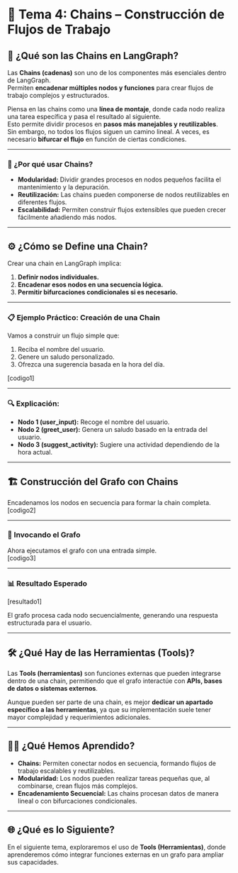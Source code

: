 # 🔗 Tema 4: Chains – Construcción de Flujos de Trabajo  

## 🚀 ¿Qué son las Chains en LangGraph?  

Las **Chains (cadenas)** son uno de los componentes más esenciales dentro de LangGraph.  
Permiten **encadenar múltiples nodos y funciones** para crear flujos de trabajo complejos y estructurados.  

Piensa en las chains como una **línea de montaje**, donde cada nodo realiza una tarea específica y pasa el resultado al siguiente.  
Esto permite dividir procesos en **pasos más manejables y reutilizables**.  
Sin embargo, no todos los flujos siguen un camino lineal. A veces, es necesario **bifurcar el flujo** en función de ciertas condiciones.  


---

### 🧠 ¿Por qué usar Chains?  

- **Modularidad:** Dividir grandes procesos en nodos pequeños facilita el mantenimiento y la depuración.  
- **Reutilización:** Las chains pueden componerse de nodos reutilizables en diferentes flujos.  
- **Escalabilidad:** Permiten construir flujos extensibles que pueden crecer fácilmente añadiendo más nodos.  

---

## ⚙️ ¿Cómo se Define una Chain?  

Crear una chain en LangGraph implica:  
1. **Definir nodos individuales.**  
2. **Encadenar esos nodos en una secuencia lógica.**  
3. **Permitir bifurcaciones condicionales si es necesario.**  

---

### 📋 Ejemplo Práctico: Creación de una Chain  

Vamos a construir un flujo simple que:  
1. Reciba el nombre del usuario.  
2. Genere un saludo personalizado.  
3. Ofrezca una sugerencia basada en la hora del día.  

[codigo1]  

---

### 🔍 Explicación:  

- **Nodo 1 (user_input):** Recoge el nombre del usuario.  
- **Nodo 2 (greet_user):** Genera un saludo basado en la entrada del usuario.  
- **Nodo 3 (suggest_activity):** Sugiere una actividad dependiendo de la hora actual.  

---

## 🏗️ Construcción del Grafo con Chains  

Encadenamos los nodos en secuencia para formar la chain completa.  
[codigo2]  

---

### 🚀 Invocando el Grafo  

Ahora ejecutamos el grafo con una entrada simple.  
[codigo3]  

---

### 📊 Resultado Esperado  
[resultado1]  

El grafo procesa cada nodo secuencialmente, generando una respuesta estructurada para el usuario.  

---

## 🛠️ ¿Qué Hay de las Herramientas (Tools)?  

Las **Tools (herramientas)** son funciones externas que pueden integrarse dentro de una chain, permitiendo que el grafo interactúe con **APIs, bases de datos o sistemas externos**.  

Aunque pueden ser parte de una chain, es mejor **dedicar un apartado específico a las herramientas**, ya que su implementación suele tener mayor complejidad y requerimientos adicionales.  

---

## 🧑‍🏫 ¿Qué Hemos Aprendido?  

- **Chains:** Permiten conectar nodos en secuencia, formando flujos de trabajo escalables y reutilizables.  
- **Modularidad:** Los nodos pueden realizar tareas pequeñas que, al combinarse, crean flujos más complejos.  
- **Encadenamiento Secuencial:** Las chains procesan datos de manera lineal o con bifurcaciones condicionales.  

---

## 🌐 ¿Qué es lo Siguiente?  

En el siguiente tema, exploraremos el uso de **Tools (Herramientas)**, donde aprenderemos cómo integrar funciones externas en un grafo para ampliar sus capacidades.  
